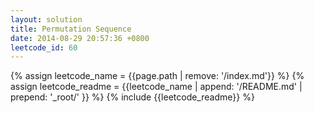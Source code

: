 ```yaml
---
layout: solution
title: Permutation Sequence
date: 2014-08-29 20:57:36 +0800
leetcode_id: 60
---
```

{% assign leetcode_name = {{page.path | remove: '/index.md'}}  %}
{% assign leetcode_readme = {{leetcode_name | append: '/README.md' | prepend: '_root/' }}  %}
{% include {{leetcode_readme}} %}
